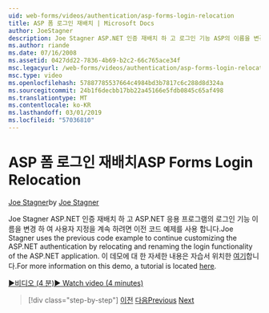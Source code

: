 ```yaml
---
uid: web-forms/videos/authentication/asp-forms-login-relocation
title: ASP 폼 로그인 재배치 | Microsoft Docs
author: JoeStagner
description: Joe Stagner ASP.NET 인증 재배치 하 고 로그인 기능 ASP의 이름을 변경 하 여 사용자 지정을 계속 하려면 이전 코드 예제를 사용 합니다. N....
ms.author: riande
ms.date: 07/16/2008
ms.assetid: 0427dd22-7836-4b69-b2c2-66c765ace34f
msc.legacyurl: /web-forms/videos/authentication/asp-forms-login-relocation
msc.type: video
ms.openlocfilehash: 57887785537664c4984bd3b7817c6c288d8d324a
ms.sourcegitcommit: 24b1f6decbb17bb22a45166e5fdb0845c65af498
ms.translationtype: MT
ms.contentlocale: ko-KR
ms.lasthandoff: 03/01/2019
ms.locfileid: "57036810"
---
```

<a name="asp-forms-login-relocation"></a><span data-ttu-id="496d6-103">ASP 폼 로그인 재배치</span><span class="sxs-lookup"><span data-stu-id="496d6-103">ASP Forms Login Relocation</span></span>
====================
<span data-ttu-id="496d6-104">[Joe Stagner](https://github.com/JoeStagner)</span><span class="sxs-lookup"><span data-stu-id="496d6-104">by [Joe Stagner](https://github.com/JoeStagner)</span></span>

<span data-ttu-id="496d6-105">Joe Stagner ASP.NET 인증 재배치 하 고 ASP.NET 응용 프로그램의 로그인 기능 이름을 변경 하 여 사용자 지정을 계속 하려면 이전 코드 예제를 사용 합니다.</span><span class="sxs-lookup"><span data-stu-id="496d6-105">Joe Stagner uses the previous code example to continue customizing the ASP.NET authentication by relocating and renaming the login functionality of the ASP.NET application.</span></span> <span data-ttu-id="496d6-106">이 데모에 대 한 자세한 내용은 자습서 위치한 [여기](../../overview/older-versions-security/introduction/forms-authentication-configuration-and-advanced-topics-vb.md)합니다.</span><span class="sxs-lookup"><span data-stu-id="496d6-106">For more information on this demo, a tutorial is located [here](../../overview/older-versions-security/introduction/forms-authentication-configuration-and-advanced-topics-vb.md).</span></span>

[<span data-ttu-id="496d6-107">&#9654;비디오 (4 분)</span><span class="sxs-lookup"><span data-stu-id="496d6-107">&#9654; Watch video (4 minutes)</span></span>](https://channel9.msdn.com/Blogs/ASP-NET-Site-Videos/asp-forms-login-relocation)

> [!div class="step-by-step"]
> <span data-ttu-id="496d6-108">[이전](how-to-setup-and-use-cookie-less-authentication-in-an-aspnet-application.md)
> [다음](forms-login-custom-key-configuration.md)</span><span class="sxs-lookup"><span data-stu-id="496d6-108">[Previous](how-to-setup-and-use-cookie-less-authentication-in-an-aspnet-application.md)
[Next](forms-login-custom-key-configuration.md)</span></span>
